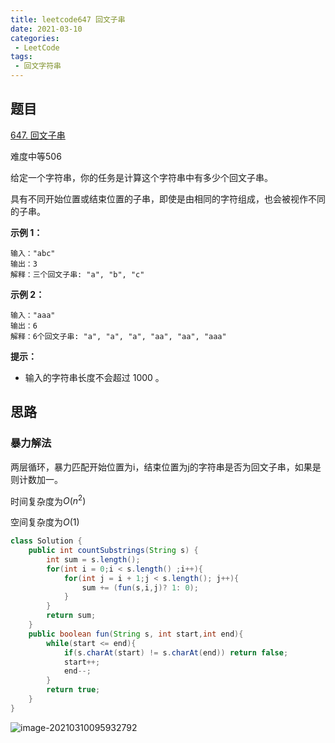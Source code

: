 ```yaml
---
title: leetcode647 回文子串
date: 2021-03-10
categories:
 - LeetCode
tags:
 - 回文字符串
---
```


## 题目

[647. 回文子串](https://leetcode-cn.com/problems/palindromic-substrings/)

难度中等506

给定一个字符串，你的任务是计算这个字符串中有多少个回文子串。

具有不同开始位置或结束位置的子串，即使是由相同的字符组成，也会被视作不同的子串。

 

**示例 1：**

```
输入："abc"
输出：3
解释：三个回文子串: "a", "b", "c"
```

**示例 2：**

```
输入："aaa"
输出：6
解释：6个回文子串: "a", "a", "a", "aa", "aa", "aaa"
```

 

**提示：**

- 输入的字符串长度不会超过 1000 。

## 思路

### 暴力解法

两层循环，暴力匹配开始位置为i，结束位置为j的字符串是否为回文子串，如果是则计数加一。

时间复杂度为$O(n^2)$

空间复杂度为$O(1)$

```java
class Solution {
    public int countSubstrings(String s) {
        int sum = s.length();
        for(int i = 0;i < s.length() ;i++){
            for(int j = i + 1;j < s.length(); j++){
                sum += (fun(s,i,j)? 1: 0);
            }
        }
        return sum;
    }
    public boolean fun(String s, int start,int end){
        while(start <= end){
            if(s.charAt(start) != s.charAt(end)) return false;
            start++;
            end--;
        }
        return true;
    }
}
```

![image-20210310095932792](https://i.loli.net/2021/03/10/mHkqz4eDy6a8pWx.png)